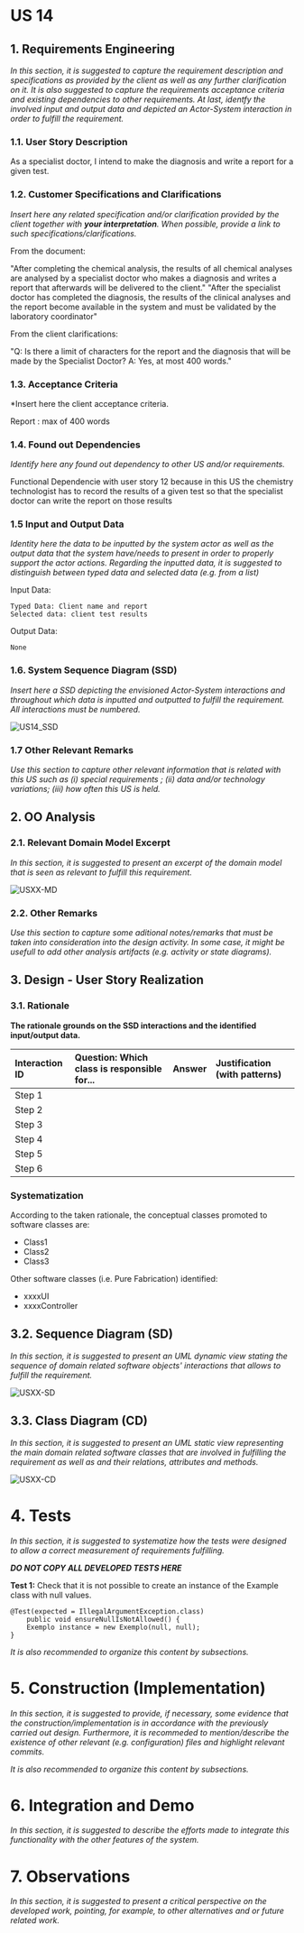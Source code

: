 # US 14 ## 1. Requirements Engineering*In this section, it is suggested to capture the requirement description and specifications as provided by the client as well as any further clarification on it. It is also suggested to capture the requirements acceptance criteria and existing dependencies to other requirements. At last, identfy the involved input and output data and depicted an Actor-System interaction in order to fulfill the requirement.*### 1.1. User Story DescriptionAs a specialist doctor, I intend to make the diagnosis and write a report for agiven test.### 1.2. Customer Specifications and Clarifications *Insert here any related specification and/or clarification provided by the client together with **your interpretation**. When possible, provide a link to such specifications/clarifications.*From the document:"After completing the chemical analysis, the results of all chemical analyses are analysed by aspecialist doctor who makes a diagnosis and writes a report that afterwards will be delivered to theclient.""After the specialist doctor has completed the diagnosis, the results of the clinical analyses and thereport become available in the system and must be validated by the laboratory coordinator"From the client clarifications:"Q: Is there a limit of characters for the report and the diagnosis that will be made by theSpecialist Doctor?A: Yes, at most 400 words."### 1.3. Acceptance Criteria*Insert here the client acceptance criteria.Report : max of 400 words### 1.4. Found out Dependencies*Identify here any found out dependency to other US and/or requirements.*Functional Dependencie with user story 12 because in this US the chemistry technologist has to recordthe results of a given test so that the specialist doctor can write the report on those results### 1.5 Input and Output Data*Identity here the data to be inputted by the system actor as well as the output data that the system have/needs to present in order to properly support the actor actions. Regarding the inputted data, it is suggested to distinguish between typed data and selected data (e.g. from a list)*Input Data:    Typed Data: Client name and report    Selected data: client test resultsOutput Data:    None### 1.6. System Sequence Diagram (SSD)*Insert here a SSD depicting the envisioned Actor-System interactions and throughout which data is inputted and outputted to fulfill the requirement. All interactions must be numbered.*![US14_SSD](US14_SSD.svg)### 1.7 Other Relevant Remarks*Use this section to capture other relevant information that is related with this US such as (i) special requirements ; (ii) data and/or technology variations; (iii) how often this US is held.* ## 2. OO Analysis### 2.1. Relevant Domain Model Excerpt *In this section, it is suggested to present an excerpt of the domain model that is seen as relevant to fulfill this requirement.* ![USXX-MD](USXX-MD.svg)### 2.2. Other Remarks*Use this section to capture some aditional notes/remarks that must be taken into consideration into the design activity. In some case, it might be usefull to add other analysis artifacts (e.g. activity or state diagrams).* ## 3. Design - User Story Realization ### 3.1. Rationale**The rationale grounds on the SSD interactions and the identified input/output data.**| Interaction ID | Question: Which class is responsible for... | Answer  | Justification (with patterns)  ||:-------------  |:--------------------- |:------------|:---------------------------- || Step 1  		 |							 |             |                              || Step 2  		 |							 |             |                              || Step 3  		 |							 |             |                              || Step 4  		 |							 |             |                              || Step 5  		 |							 |             |                              || Step 6  		 |							 |             |                              |              ### Systematization ##According to the taken rationale, the conceptual classes promoted to software classes are:  * Class1 * Class2 * Class3Other software classes (i.e. Pure Fabrication) identified:  * xxxxUI   * xxxxController## 3.2. Sequence Diagram (SD)*In this section, it is suggested to present an UML dynamic view stating the sequence of domain related software objects' interactions that allows to fulfill the requirement.* ![USXX-SD](USXX-SD.svg)## 3.3. Class Diagram (CD)*In this section, it is suggested to present an UML static view representing the main domain related software classes that are involved in fulfilling the requirement as well as and their relations, attributes and methods.*![USXX-CD](USXX-CD.svg)# 4. Tests *In this section, it is suggested to systematize how the tests were designed to allow a correct measurement of requirements fulfilling.* **_DO NOT COPY ALL DEVELOPED TESTS HERE_****Test 1:** Check that it is not possible to create an instance of the Example class with null values. 	@Test(expected = IllegalArgumentException.class)		public void ensureNullIsNotAllowed() {		Exemplo instance = new Exemplo(null, null);	}*It is also recommended to organize this content by subsections.* # 5. Construction (Implementation)*In this section, it is suggested to provide, if necessary, some evidence that the construction/implementation is in accordance with the previously carried out design. Furthermore, it is recommeded to mention/describe the existence of other relevant (e.g. configuration) files and highlight relevant commits.**It is also recommended to organize this content by subsections.* # 6. Integration and Demo *In this section, it is suggested to describe the efforts made to integrate this functionality with the other features of the system.*# 7. Observations*In this section, it is suggested to present a critical perspective on the developed work, pointing, for example, to other alternatives and or future related work.*